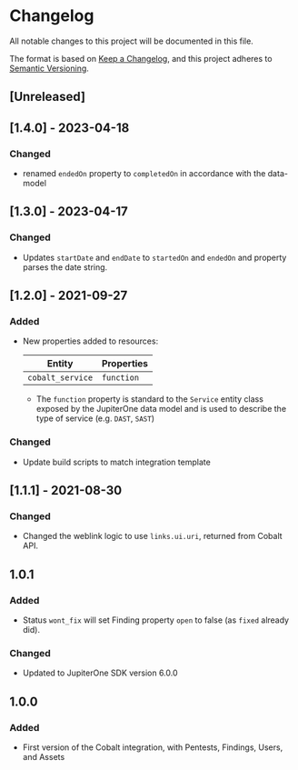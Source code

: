 # Changelog

All notable changes to this project will be documented in this file.

The format is based on [Keep a Changelog](https://keepachangelog.com/en/1.0.0/),
and this project adheres to
[Semantic Versioning](https://semver.org/spec/v2.0.0.html).

## [Unreleased]

## [1.4.0] - 2023-04-18

### Changed

- renamed `endedOn` property to `completedOn` in accordance with the data-model

## [1.3.0] - 2023-04-17

### Changed

- Updates `startDate` and `endDate` to `startedOn` and `endedOn` and property
  parses the date string.

## [1.2.0] - 2021-09-27

### Added

- New properties added to resources:

  | Entity           | Properties |
  | ---------------- | ---------- |
  | `cobalt_service` | `function` |

  - The `function` property is standard to the `Service` entity class exposed by
    the JupiterOne data model and is used to describe the type of service (e.g.
    `DAST`, `SAST`)

### Changed

- Update build scripts to match integration template

## [1.1.1] - 2021-08-30

### Changed

- Changed the weblink logic to use `links.ui.uri`, returned from Cobalt API.

## 1.0.1

### Added

- Status `wont_fix` will set Finding property `open` to false (as `fixed`
  already did).

### Changed

- Updated to JupiterOne SDK version 6.0.0

## 1.0.0

### Added

- First version of the Cobalt integration, with Pentests, Findings, Users, and
  Assets
